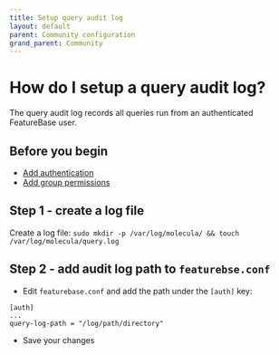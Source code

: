 ```yaml
---
title: Setup query audit log
layout: default
parent: Community configuration
grand_parent: Community
---
```


# How do I setup a query audit log?

The query audit log records all queries run from an authenticated FeatureBase user.

## Before you begin


* [Add authentication](/docs/community/com-config/com-config-authentication)
* [Add group permissions](/docs/community/com-config/com-config-group-permissions)

## Step 1 - create a log file

Create a log file:
    ```
    sudo mkdir -p /var/log/molecula/ && touch /var/log/molecula/query.log
    ```

## Step 2 - add audit log path to `featurebse.conf`

* Edit `featurebase.conf` and add the path under the `[auth]` key:

```
[auth]
...
query-log-path = "/log/path/directory"
```

* Save your changes
